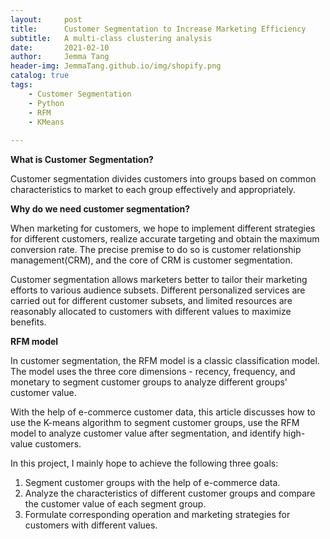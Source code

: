 ```yaml
---
layout:     post
title:      Customer Segmentation to Increase Marketing Efficiency
subtitle:   A multi-class clustering analysis
date:       2021-02-10
author:     Jemma Tang
header-img: JemmaTang.github.io/img/shopify.png
catalog: true
tags:
    - Customer Segmentation
    - Python
    - RFM
    - KMeans
    
---
```

**What is Customer Segmentation?**

Customer segmentation divides customers into groups based on common characteristics to market to each group effectively and appropriately.

**Why do we need customer segmentation?**

When marketing for customers, we hope to implement different strategies for different customers, realize accurate targeting and obtain the maximum conversion rate. The precise premise to do so is customer relationship management(CRM), and the core of CRM is customer segmentation.

Customer segmentation allows marketers better to tailor their marketing efforts to various audience subsets. Different personalized services are carried out for different customer subsets, and limited resources are reasonably allocated to customers with different values to maximize benefits.

**RFM model**

In customer segmentation, the RFM model is a classic classification model. The model uses the three core dimensions - recency, frequency, and monetary to segment customer groups to analyze different groups' customer value.

With the help of e-commerce customer data, this article discusses how to use the K-means algorithm to segment customer groups, use the RFM model to analyze customer value after segmentation, and identify high-value customers.

In this project, I mainly hope to achieve the following three goals:
1. Segment customer groups with the help of e-commerce data.
2. Analyze the characteristics of different customer groups and compare the customer value of each segment group.
3. Formulate corresponding operation and marketing strategies for customers with different values.
